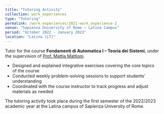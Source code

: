 ```yaml
---
title: "Tutoring Activity"
collection: work_experiences
type: "Tutoring"
permalink: /work_experiences/2021-work_experience-2
venue: "Sapienza University of Rome – Latina Campus"
period: "October 2022 - January 2023"
location: "Latina (LT)"
---
```


Tutor for the course **Fondamenti di Automatica I – Teoria dei Sistemi**, under the supervision of [Prof. Mattia Mattioni](https://scholar.google.it/citations?user=UMSlThcAAAAJ&hl=it).

* Designed and explained integrative exercises covering the core topics of the course
* Conducted weekly problem-solving sessions to support students’ understanding
* Coordinated with the course instructor to track progress and adjust materials as needed

The tutoring activity took place during the first semester of the 2022/2023 academic year at the Latina campus of Sapienza University of Rome.
